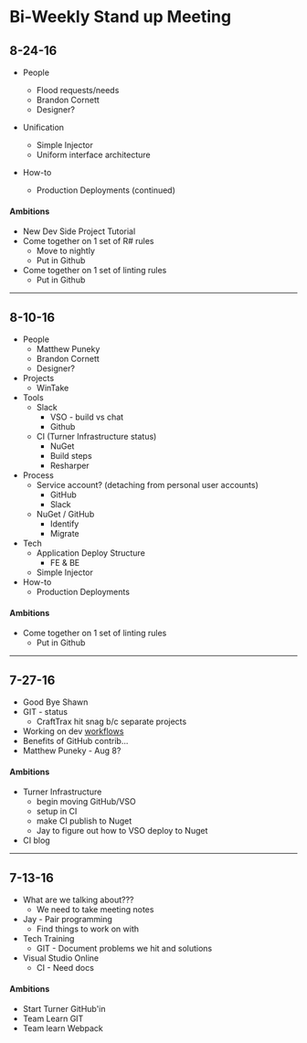 # Bi-Weekly Stand up Meeting

## 8-24-16

* People
    * Flood requests/needs
    * Brandon Cornett
    * Designer?

* Unification
    * Simple Injector
    * Uniform interface architecture

* How-to
    * Production Deployments (continued)

#### Ambitions

* New Dev Side Project Tutorial
* Come together on 1 set of R# rules
    * Move to nightly
    * Put in Github
* Come together on 1 set of linting rules
    * Put in Github

--------------

## 8-10-16

* People
    * Matthew Puneky
    * Brandon Cornett
    * Designer?
* Projects
    * WinTake
* Tools
    * Slack
        * VSO - build vs chat
        * Github
    * CI (Turner Infrastructure status)
        * NuGet
        * Build steps
        * Resharper
* Process
    * Service account? (detaching from personal user accounts)
        * GitHub
        * Slack
    * NuGet / GitHub
        * Identify
        * Migrate
* Tech
    * Application Deploy Structure
        * FE & BE
    * Simple Injector
* How-to
    * Production Deployments

#### Ambitions

* Come together on 1 set of linting rules
    * Put in Github

--------------

## 7-27-16

* Good Bye Shawn
* GIT - status
  * CraftTrax hit snag b/c separate projects
* Working on dev [workflows](https://github.com/turner-industries/dev-dept)
* Benefits of GitHub contrib...
* Matthew Puneky - Aug 8?

#### Ambitions

* Turner Infrastructure
  * begin moving GitHub/VSO
  * setup in CI
  * make CI publish to Nuget
  * Jay to figure out how to VSO deploy to Nuget
* CI blog

-----------

## 7-13-16

* What are we talking about???
    * We need to take meeting notes
* Jay - Pair programming
    * Find things to work on with
* Tech Training
    * GIT - Document problems we hit and solutions
* Visual Studio Online
    * CI - Need docs

#### Ambitions

* Start Turner GitHub'in
* Team Learn GIT
* Team learn Webpack
